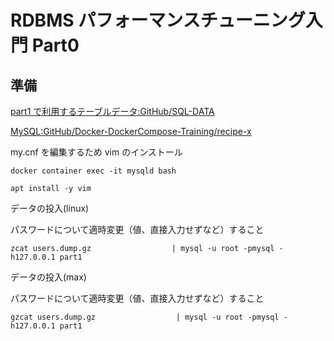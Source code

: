 # RDBMS パフォーマンスチューニング入門 Part0

## 準備

[part1 で利用するテーブルデータ:GitHub/SQL-DATA](https://github.com/hironomiu/SQL-DATA)

[MySQL:GitHub/Docker-DockerCompose-Training/recipe-x](https://github.com/hironomiu/Docker-DockerCompose-Training/tree/main/recipe-x)

my.cnf を編集するため vim のインストール

```
docker container exec -it mysqld bash

apt install -y vim
```

データの投入(linux)

パスワードについて適時変更（値、直接入力せずなど）すること

```
zcat users.dump.gz                  | mysql -u root -pmysql -h127.0.0.1 part1
```

データの投入(max)

パスワードについて適時変更（値、直接入力せずなど）すること

```
gzcat users.dump.gz                  | mysql -u root -pmysql -h127.0.0.1 part1
```
